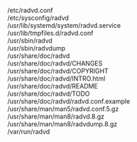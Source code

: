 /etc/radvd.conf  
/etc/sysconfig/radvd  
/usr/lib/systemd/system/radvd.service  
/usr/lib/tmpfiles.d/radvd.conf  
/usr/sbin/radvd  
/usr/sbin/radvdump  
/usr/share/doc/radvd  
/usr/share/doc/radvd/CHANGES  
/usr/share/doc/radvd/COPYRIGHT  
/usr/share/doc/radvd/INTRO.html  
/usr/share/doc/radvd/README  
/usr/share/doc/radvd/TODO  
/usr/share/doc/radvd/radvd.conf.example  
/usr/share/man/man5/radvd.conf.5.gz  
/usr/share/man/man8/radvd.8.gz  
/usr/share/man/man8/radvdump.8.gz  
/var/run/radvd  
